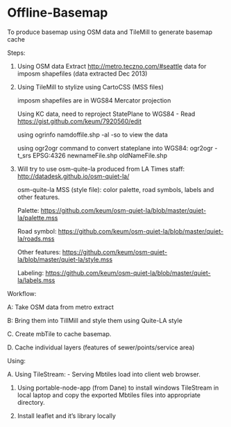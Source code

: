 Offline-Basemap 
============
To produce basemap using OSM data and TileMill to generate basemap cache

Steps:

1. Using OSM data Extract http://metro.teczno.com/#seattle data for imposm shapefiles (data extracted Dec 2013)

2. Using TileMill to stylize using CartoCSS (MSS files)

     imposm shapefiles are in WGS84 Mercator projection

     Using KC data, need to reproject StatePlane to WGS84 - Read https://gist.github.com/keum/7920560/edit

     using ogrinfo namdoffile.shp -al -so to view the data

     using ogr2ogr command to convert stateplane into WGS84:  ogr2ogr -t_srs EPSG:4326 newnameFile.shp oldNameFile.shp




3. Will try to use osm-quite-la produced from LA Times staff: http://datadesk.github.io/osm-quiet-la/

     osm-quite-la MSS (style file):  color palette, road symbols, labels and other features.

     Palette:  https://github.com/keum/osm-quiet-la/blob/master/quiet-la/palette.mss

     Road symbol:  https://github.com/keum/osm-quiet-la/blob/master/quiet-la/roads.mss

     Other features:   https://github.com/keum/osm-quiet-la/blob/master/quiet-la/style.mss

     Labeling:    https://github.com/keum/osm-quiet-la/blob/master/quiet-la/labels.mss


Workflow:

A: Take OSM data from metro extract

B: Bring them into TillMill and style them using Quite-LA style

C. Create mbTile to cache basemap. 

D. Cache individual layers  (features of sewer/points/service area)



Using:

A. Using TileStream: - Serving Mbtiles load into client web browser. 

1. Using portable-node-app (from Dane) to install windows TileStream in local laptop and copy the exported Mbtiles files into appropriate directory. 

2. Install leaflet and it’s library locally 
